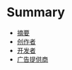 # Summary

+ [摘要](./abstract.md)
+ [创作者](./creators.md)
+ [开发者](./developers.md)
+ [广告提供商](./advertisers.md)
